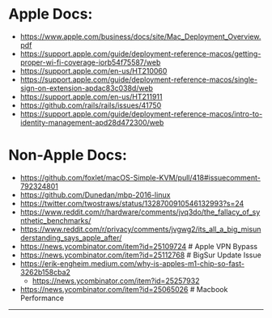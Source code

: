 # Apple Docs:
* https://www.apple.com/business/docs/site/Mac_Deployment_Overview.pdf
* https://support.apple.com/guide/deployment-reference-macos/getting-proper-wi-fi-coverage-iorb54f75587/web
* https://support.apple.com/en-us/HT210060
* https://support.apple.com/guide/deployment-reference-macos/single-sign-on-extension-apdac83c038d/web
* https://support.apple.com/en-us/HT211911
* https://github.com/rails/rails/issues/41750
* https://support.apple.com/guide/deployment-reference-macos/intro-to-identity-management-apd28d472300/web

# Non-Apple Docs:
* https://github.com/foxlet/macOS-Simple-KVM/pull/418#issuecomment-792324801
* https://github.com/Dunedan/mbp-2016-linux
* https://twitter.com/twostraws/status/1328700910546132993?s=24
* https://www.reddit.com/r/hardware/comments/jvq3do/the_fallacy_of_synthetic_benchmarks/
* https://www.reddit.com/r/privacy/comments/jvgwg2/its_all_a_big_misunderstanding_says_apple_after/
* https://news.ycombinator.com/item?id=25109724 # Apple VPN Bypass
* https://news.ycombinator.com/item?id=25112768 # BigSur Update Issue
* https://erik-engheim.medium.com/why-is-apples-m1-chip-so-fast-3262b158cba2
    * https://news.ycombinator.com/item?id=25257932
* https://news.ycombinator.com/item?id=25065026 # Macbook Performance
-----
